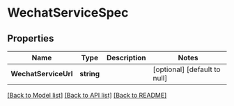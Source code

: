 # WechatServiceSpec

## Properties
Name | Type | Description | Notes
------------ | ------------- | ------------- | -------------
**WechatServiceUrl** | **string** |  | [optional] [default to null]

[[Back to Model list]](../README.md#documentation-for-models) [[Back to API list]](../README.md#documentation-for-api-endpoints) [[Back to README]](../README.md)


